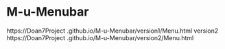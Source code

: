 # M-u-Menubar
https://Doan7Project
.github.io/M-u-Menubar/version1/Menu.html
version2
https://Doan7Project
.github.io/M-u-Menubar/version2/Menu.html
